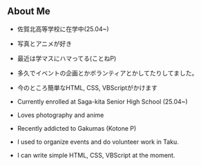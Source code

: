 ## About Me
* 佐賀北高等学校に在学中(25.04~)
* 写真とアニメが好き
* 最近は学マスにハマってる(ことねP)
* 多久でイベントの企画とかボランティアとかしてたりしてました。
* 今のところ簡単なHTML, CSS, VBScriptがかけます

* Currently enrolled at Saga-kita Senior High School (25.04~)
* Loves photography and anime
* Recently addicted to Gakumas (Kotone P)
* I used to organize events and do volunteer work in Taku.
* I can write simple HTML, CSS, VBScript at the moment.

